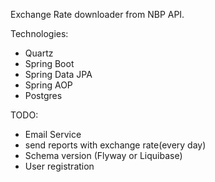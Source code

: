 Exchange Rate downloader from NBP API.

Technologies:
- Quartz
- Spring Boot
- Spring Data JPA
- Spring AOP
- Postgres

TODO:
- Email Service 
- send reports with exchange rate(every day)
- Schema version (Flyway or Liquibase)
- User registration
